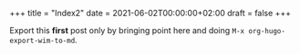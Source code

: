 +++
title = "Index2"
date = 2021-06-02T00:00:00+02:00
draft = false
+++

Export this **first** post only by bringing point here and doing `M-x org-hugo-export-wim-to-md`.
